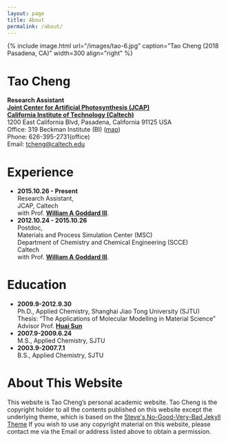 ```yaml
---
layout: page
title: About
permalink: /about/
---
```


<!-- {% include image.html url="/images/tao.jpg" caption="" width=300 align="right" %} -->
{% include image.html url="/images/tao-6.jpg" caption="Tao Cheng (2018 Pasadena, CA)" width=300 align="right" %}

# Tao Cheng  
**Research Assistant**  
[**Joint Center for Artificial Photosynthesis (JCAP)**](https://solarfuelshub.org/)    
[**California Institute of Technology (Caltech)**](https://directory.caltech.edu/personnel/tcheng)  
1200 East California Blvd, Pasadena, California 91125 USA   
Office: 319 Beckman Institute (BI) ([map](http://www.caltech.edu/map/beckman-institute))  
Phone: 626-395-2731(office)  
Email: [tcheng@caltech.edu](tcheng@caltech.edu)

# Experience
- **2015.10.26 - Present**  
Research Assistant,  
JCAP, Caltech  
with Prof. [**William A Goddard III**](https://www.cce.caltech.edu/content/william-goddard).
- **2012.10.24 - 2015.10.26**  
Postdoc,  
Materials and Process Simulation Center (MSC)  
Department of Chemistry and Chemical Engineering (SCCE)  
Caltech  
with Prof. [**William A Goddard III**](https://www.cce.caltech.edu/content/william-goddard).

# Education
- **2009.9-2012.9.30**  
Ph.D., Applied Chemistry, Shanghai Jiao Tong University (SJTU)  
Thesis: “The Applications of Molecular Modelling in Material Science”  
Advisor Prof. [**Huai Sun**](http://sun.sjtu.edu.cn/)
- **2007.9-2009.6.24**  
M.S., Applied Chemistry, SJTU
- **2003.9-2007.7.1**  
B.S., Applied Chemistry, SJTU

# About This Website
This website is Tao Cheng’s personal academic website.
Tao Cheng is the copyright holder to all the contents published
on this website except the underlying theme, which is based on the
<a href="http://jekyllthemes.org/themes/svm-ngvb/" target="_blank">Steve's No-Good-Very-Bad Jekyll Theme</a>
If you wish to use any copyright material on this website,
please contact me via the Email or address listed above to obtain
a permission.
